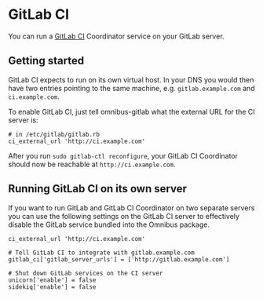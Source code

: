# GitLab CI

You can run a [GitLab CI](https://about.gitlab.com/gitlab-ci/) Coordinator
service on your GitLab server.

## Getting started

GitLab CI expects to run on its own virtual host. In your DNS you would then
have two entries pointing to the same machine, e.g. `gitlab.example.com` and
`ci.example.com`.

To enable GitLab CI, just tell omnibus-gitlab what the external URL for the CI
server is:

```
# in /etc/gitlab/gitlab.rb
ci_external_url 'http://ci.example.com'
```

After you run `sudo gitlab-ctl reconfigure`, your GitLab CI Coordinator should
now be reachable at `http://ci.example.com`.

## Running GitLab CI on its own server

If you want to run GitLab and GitLab CI Coordinator on two separate servers you
can use the following settings on the GitLab CI server to effectively disable
the GitLab service bundled into the Omnibus package.

```
ci_external_url 'http://ci.example.com'

# Tell GitLab CI to integrate with gitlab.example.com
gitlab_ci['gitlab_server_urls'] = ['http://gitlab.example.com']

# Shut down GitLab services on the CI server
unicorn['enable'] = false
sidekiq['enable'] = false
```

